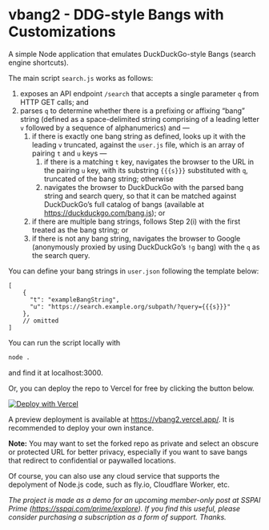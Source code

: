 # vbang2 - DDG-style Bangs with Customizations

A simple Node application that emulates DuckDuckGo-style Bangs (search engine shortcuts).

The main script `search.js` works as follows:

1. exposes an API endpoint `/search` that accepts a single parameter `q` from HTTP GET calls; and
2. parses `q` to determine whether there is a prefixing or affixing “bang” string (defined as a space-delimited string comprising of a leading letter `v` followed by a sequence of alphanumerics) and —
    1. if there is exactly one bang string as defined, looks up it with the leading `v` truncated, against the `user.js` file, which is an array of pairing `t` and `u` keys —
        1. if there is a matching `t` key, navigates the browser to the URL in the pairing `u` key, with its substring `{{{s}}}` substituted with `q`, truncated of the bang string; otherwise
        2. navigates the browser to DuckDuckGo with the parsed bang string and search query, so that it can be matched against DuckDuckGo’s full catalog of bangs (available at <https://duckduckgo.com/bang.js>); or
    2. if there are multiple bang strings, follows Step 2(i) with the first treated as the bang string; or
    3. if there is not any bang string, navigates the browser to Google (anonymously proxied by using DuckDuckGo’s `!g` bang) with the `q` as the search query.

You can define your bang strings in `user.json` following the template below:

```jsonc
[
    {
      "t": "exampleBangString",
      "u": "https://search.example.org/subpath/?query={{{s}}}"
    },
    // omitted
]
```

You can run the script locally with

```sh
node .
```

and find it at localhost:3000.

Or, you can deploy the repo to Vercel for free by clicking the button below.

<a href="https://vercel.com/new/clone?repository-url=https%3A%2F%2Fgithub.com%2Ffirexcy%2Fvbang2"><img src="https://vercel.com/button" alt="Deploy with Vercel"/></a>

A preview deployment is available at <https://vbang2.vercel.app/>. It is recommended to deploy your own instance.

**Note:**
You may want to set the forked repo as private and select an obscure or protected URL for better privacy, especially if you want to save bangs that redirect to confidential or paywalled locations.

Of course, you can also use any cloud service that supports the depolyment of Node.js code, such as fly.io, Cloudflare Worker, etc.

*The project is made as a demo for an upcoming member-only post at <em>SSPAI Prime</em> (<https://sspai.com/prime/explore>). If you find this useful, please consider purchasing a subscription as a form of support. Thanks.*
